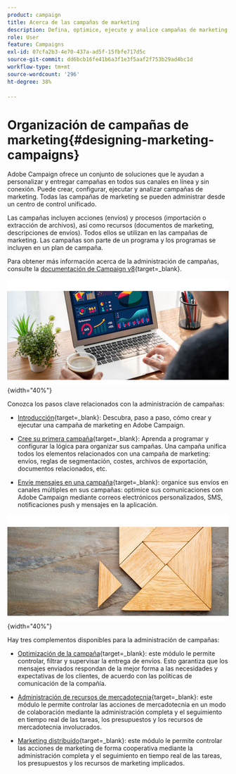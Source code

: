 ```yaml
---
product: campaign
title: Acerca de las campañas de marketing
description: Defina, optimice, ejecute y analice campañas de marketing
role: User
feature: Campaigns
exl-id: 07cfa2b3-4e70-437a-ad5f-15fbfe717d5c
source-git-commit: dd6bcb16fe41b6a3f1e3f5aaf2f753b29ad4bc1d
workflow-type: tm+mt
source-wordcount: '296'
ht-degree: 38%

---
```


# Organización de campañas de marketing{#designing-marketing-campaigns}

Adobe Campaign ofrece un conjunto de soluciones que le ayudan a personalizar y entregar campañas en todos sus canales en línea y sin conexión. Puede crear, configurar, ejecutar y analizar campañas de marketing. Todas las campañas de marketing se pueden administrar desde un centro de control unificado.

Las campañas incluyen acciones (envíos) y procesos (importación o extracción de archivos), así como recursos (documentos de marketing, descripciones de envíos). Todos ellos se utilizan en las campañas de marketing. Las campañas son parte de un programa y los programas se incluyen en un plan de campaña.

Para obtener más información acerca de la administración de campañas, consulte la [documentación de Campaign v8](https://experienceleague.adobe.com/docs/campaign/campaign-v8/campaigns/campaigns.html?lang=es){target=_blank}.

![](assets/do-not-localize/campaign.jpg){width="40%"}

Conozca los pasos clave relacionados con la administración de campañas:

* [Introducción](https://experienceleague.adobe.com/docs/campaign/automation/campaign-orchestration/set-up-campaigns.html?lang=es){target=_blank}: Descubra, paso a paso, cómo crear y ejecutar una campaña de marketing en Adobe Campaign.

* [Cree su primera campaña](https://experienceleague.adobe.com/docs/campaign/automation/campaign-orchestration/marketing-campaign-create.html?lang=es){target=_blank}: Aprenda a programar y configurar la lógica para organizar sus campañas. Una campaña unifica todos los elementos relacionados con una campaña de marketing: envíos, reglas de segmentación, costes, archivos de exportación, documentos relacionados, etc.

* [Envíe mensajes en una campaña](https://experienceleague.adobe.com/docs/campaign/automation/campaign-orchestration/marketing-campaign-deliveries.html?lang=es){target=_blank}: organice sus envíos en canales múltiples en sus campañas: optimice sus comunicaciones con Adobe Campaign mediante correos electrónicos personalizados, SMS, notificaciones push y mensajes en la aplicación.

![](assets/do-not-localize/add-on.jpg){width="40%"}

Hay tres complementos disponibles para la administración de campañas:

* [Optimización de la campaña](https://experienceleague.adobe.com/docs/campaign/automation/campaign-optimization/campaign-typologies.html?lang=es){target=_blank}: este módulo le permite controlar, filtrar y supervisar la entrega de envíos. Esto garantiza que los mensajes enviados respondan de la mejor forma a las necesidades y expectativas de los clientes, de acuerdo con las políticas de comunicación de la compañía.

* [Administración de recursos de mercadotecnia](https://experienceleague.adobe.com/docs/campaign/automation/mrm/about-marketing-resource-management.html?lang=es){target=_blank}: este módulo le permite controlar las acciones de mercadotecnia en un modo de colaboración mediante la administración completa y el seguimiento en tiempo real de las tareas, los presupuestos y los recursos de mercadotecnia involucrados.

* [Marketing distribuido](https://experienceleague.adobe.com/docs/campaign/automation/distributed-marketing/about-distributed-marketing.html?lang=es){target=_blank}: este módulo le permite controlar las acciones de marketing de forma cooperativa mediante la administración completa y el seguimiento en tiempo real de las tareas, los presupuestos y los recursos de marketing implicados.

<!--

Adobe Campaign lets you define, optimize, execute and analyze communications and marketing campaigns. Adobe Campaign acts like a unified order and execution center for marketing strategies. For more on this, refer to [Access campaigns](../../distributed/using/accessing-campaigns.md) and [Create marketing campaigns](../../campaign/using/setting-up-marketing-campaigns.md).

In addition, the **Marketing Resource Management (MRM)** module lets you control marketing actions in a collaborative mode by providing complete management and real-time tracking of the tasks, budgets and marketing resources involved. The Marketing Resource Management lets you optimize and regulate the management of internal and external processes, resources and marketing campaigns, as well as third party relations (agencies, printers, etc.). For more on this, refer to [this section](../../mrm/using/about-marketing-resource-management.md).

>[!NOTE]
>
>For more on the Adobe Campaign core functionalities, refer t [this section](../../platform/using/about-adobe-campaign-classic.md) section.  
>Capabilities related to population targeting, message personalization and message delivery on the various channels are detailed in [this section](../../delivery/using/steps-about-delivery-creation-steps.md).

![](assets/do-not-localize/how-to-video.png) [Discover marketing campaigns keys concepts in video](#video)

## Core concepts {#core-concepts}

The following concepts need to be known in the context of Campaign:

* **Campaign**

  A campaign centralizes all the elements related to a marketing campaign: deliveries, targeting rules, costs, export files, related documents, etc. Each campaign is attached to a program.

  For more on this, refer to [Adding a campaign](../../campaign/using/setting-up-marketing-campaigns.md#adding-a-campaign).

* **Program**

  A program lets you define marketing actions for a calendar period: launch, canvassing, loyalty, etc. Each program contains campaigns linked to a calendar, which provides an overall view.

* **Plan**

  The marketing plan can contain multiple programs. It is linked to a calendar period, has an allocated budget and can also be linked up to documents and objectives.

  For more on this, refer to [Campaign calendar](../../campaign/using/accessing-marketing-campaigns.md#campaign-calendar).

* **Workflow**

  A campaign workflow contains the same activities as for all workflows but is specific to the campaign. It enables you to create and configure deliveries for all available channels.

  For more on this, refer to [this section](../../campaign/using/marketing-campaign-deliveries.md#building-the-main-target-in-a-workflow).

* **Objectives**

  Within the campaign, program or plan, you can state a list of objectives. These are quantified values to be reached. At the end of the campaign, program or plan, the MRM module lets you compare the objectives and results in dedicated reports.

* **Delivery outline**

  A delivery outline is a structured description of a delivery. Every delivery can refer to a delivery outline which contains, for example, the related offers, documents to be attached, or a link to stores. An offer can be referenced in the delivery according to the delivery outline selected.

  For more on this, refer to [this section](../../campaign/using/marketing-campaign-deliveries.md#associating-and-structuring-resources-linked-via-a-delivery-outline).

## Tutorial {#video}

This video presents the key concepts of marketing campaigns.

>[!VIDEO](https://video.tv.adobe.com/v/326574?quality=12&captions=spa)

Additional Campaign Classic how-to videos are available [here](https://experienceleague.adobe.com/docs/campaign-classic-learn/tutorials/overview.html?lang=es).

-->